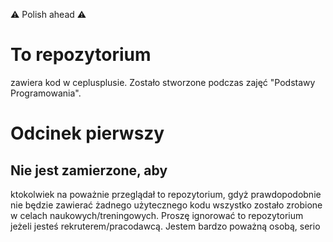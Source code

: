 ⚠ Polish ahead ⚠
# To repozytorium
zawiera kod w ceplusplusie.
Zostało stworzone podczas zajęć "Podstawy Programowania".

# Odcinek pierwszy

## Nie jest zamierzone, aby
ktokolwiek na poważnie przeglądał to repozytorium, gdyż prawdopodobnie nie będzie zawierać żadnego użytecznego kodu
wszystko zostało zrobione w celach naukowych/treningowych. Proszę ignorować to repozytorium jeżeli jesteś rekruterem/pracodawcą. Jestem bardzo poważną osobą, serio
